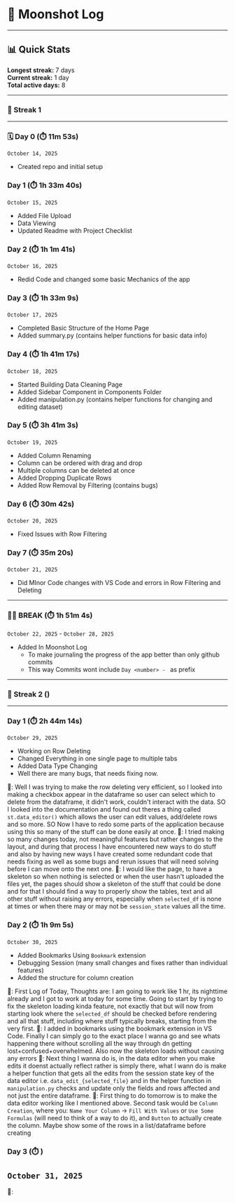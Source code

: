 # 🚀 Moonshot Log

---

## 📊 Quick Stats

**Longest streak:** 7 days  
**Current streak:** 1 day  
**Total active days:** 8

---
### 🔁 Streak 1
---

### 🗓️ Day 0 (⏱️ 11m 53s)
`October 14, 2025`
- Created repo and initial setup


### Day 1 (⏱️ 1h 33m 40s)
`October 15, 2025`
- Added File Upload
- Data Viewing
- Updated Readme with Project Checklist


### Day 2 (⏱️ 1h 1m 41s)
`October 16, 2025`
- Redid Code and changed some basic Mechanics of the app


### Day 3 (⏱️ 1h 33m 9s)
`October 17, 2025`
- Completed Basic Structure of the Home Page
- Added summary.py (contains helper functions for basic data info)


### Day 4 (⏱️ 1h 41m 17s)
`October 18, 2025`
- Started Building Data Cleaning Page
- Added Sidebar Component in Components Folder
- Added manipulation.py (contains helper functions for changing and editing dataset)


### Day 5 (⏱️ 3h 41m 3s)
`October 19, 2025`
- Added Column Renaming 
- Column can be ordered with drag and drop
- Multiple columns can be deleted at once
- Added Dropping Duplicate Rows
- Added Row Removal by Filtering (contains bugs)


### Day 6 (⏱️ 30m 42s)
`October 20, 2025`
- Fixed Issues with Row Filtering


### Day 7 (⏱️ 35m 20s)
`October 21, 2025`
- Did MInor Code changes with VS Code and errors in Row Filtering and Deleting

---

### ⛓️‍💥 BREAK (⏱️ 1h 51m 4s)
`October 22, 2025` - `October 28, 2025`
- Added In Moonshot Log
    - To make journaling the progress of the app better than only github commits
    - This way Commits wont include `Day <number> - ` as prefix

---
### 🔁 Streak 2 ()
---

### Day 1 (⏱️ 2h 44m 14s)
`October 29, 2025`
- Working on Row Deleting
- Changed Everything in one single page to multiple tabs
- Added Data Type Changing
- Well there are many bugs, that needs fixing now.

💭: Well I was trying to make the row deleting very efficient, so I looked into making a checkbox appear in the dataframe so user can select which to delete from the dataframe, it didn't work, couldn't interact with the data. SO I looked into the documentation and found out theres a thing called `st.data_editor()` which allows the user can edit values, add/delete rows and so more. SO Now I have to redo some parts of the application because using this so many of the stuff can be done easily at once.
💭: I tried making so many changes today, not meaningful features but rather changes to the layout, and during that process I have encountered new ways to do stuff and also by having new ways I have created some redundant code that needs fixing as well as some bugs and rerun issues that will need solving before I can move onto the next one.
💭: I would like the page, to have a skeleton so when nothing is selected or when the user hasn't uploaded the files yet, the pages should show a skeleton of the stuff that could be done and for that I should find a way to properly show the tables, text and all other stuff without raising any errors, especially when `selected_df` is none at times or when there may or may not be `session_state` values all the time.

### Day 2 (⏱️ 1h 9m 5s)
`October 30, 2025`
- Added Bookmarks Using `Bookmark` extension
- Debugging Session (many small changes and fixes rather than individual features)
- Added the structure for column creation

💭: First Log of Today, Thoughts are: I am going to work like 1 hr, its nighttime already and I got to work at today for some time. Going to start by trying to fix the skeleton loading kinda feature, not exactly that but will now from starting look where the `selected_df` should be checked before rendering and all that stuff, including where stuff typically breaks, starting from the very first.
💭: I added in bookmarks using the bookmark extension in VS Code. Finally I can simply go to the exact place I wanna go and see whats happening there without scrolling all the way through dn getting lost+confused+overwhelmed. Also now the skeleton loads without causing any errors
💭: Next thing I wanna do is, in the data editor when you make edits it doenst actually reflect rather is simply there, what I wann do is make a helper function that gets all the edits from the session state key of the data editor i.e. `data_edit_{selected_file}` and in the helper function in `manipulation.py` checks and update only the fields and rows affected and not just the entire dataframe.
💭: First thing to do tomorrow is to make the data editor working like I mentioned above. Second task would be `Column Creation`, where you: `Name Your Column` -> `Fill With Values` or `Use Some Formulas` (will need to think of a way to do it), and `Button` to actually create the column.
Maybe show some of the rows in a list/dataframe before creating 

### Day 3 (⏱️ )
`October 31, 2025`
- 

💭: 